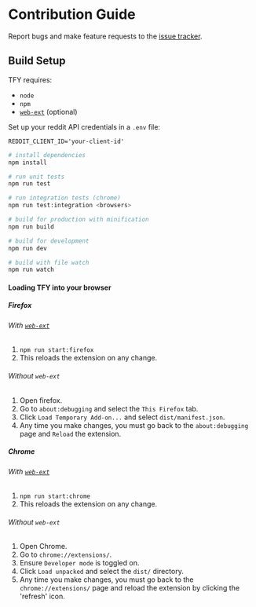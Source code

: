 # Contribution Guide

Report bugs and make feature requests to the [issue tracker](https://github.com/a-bravo/threads-for-youtube/issues).

## Build Setup

TFY requires:

- `node`
- `npm`
- [`web-ext`](https://github.com/mozilla/web-ext) (optional)

Set up your reddit API credentials in a `.env` file:

```
REDDIT_CLIENT_ID='your-client-id'
```

```bash
# install dependencies
npm install

# run unit tests
npm run test

# run integration tests (chrome)
npm run test:integration <browsers>

# build for production with minification
npm run build

# build for development
npm run dev

# build with file watch
npm run watch
```

#### Loading TFY into your browser

##### Firefox

###### With [`web-ext`](https://github.com/mozilla/web-ext)

1. `npm run start:firefox`
1. This reloads the extension on any change.

###### Without `web-ext`

1. Open firefox.
1. Go to `about:debugging` and select the `This Firefox` tab.
1. Click `Load Temporary Add-on...` and select `dist/manifest.json`.
1. Any time you make changes, you must go back to the `about:debugging` page and `Reload` the extension.

##### Chrome

###### With [`web-ext`](https://github.com/mozilla/web-ext)

1. `npm run start:chrome`
1. This reloads the extension on any change.

###### Without `web-ext`

1. Open Chrome.
1. Go to `chrome://extensions/`.
1. Ensure `Developer mode` is toggled on.
1. Click `Load unpacked` and select the `dist/` directory.
1. Any time you make changes, you must go back to the `chrome://extensions/` page and reload the extension by clicking the 'refresh' icon.
